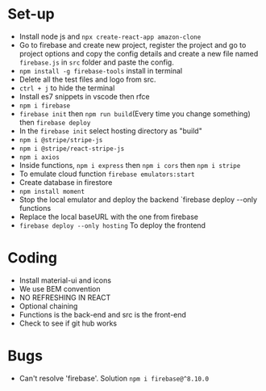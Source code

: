 # Set-up

- Install node js and `npx create-react-app amazon-clone`
- Go to firebase and create new project, register the project and go to project options and copy the config details and create a new file named `firebase.js` in `src` folder and paste the config.
-  `npm install -g firebase-tools` install in terminal
- Delete all the test files and logo from src.
- `ctrl + j` to hide the terminal
- Install es7 snippets in vscode then rfce
- `npm i firebase`
- `firebase init` then `npm run build`(Every time you change something) then `firebase deploy`
- In the `firebase init` select hosting directory as "build"
- `npm i @stripe/stripe-js`
- `npm i @stripe/react-stripe-js`
- `npm i axios`
- Inside functions, `npm i express` then `npm i cors` then `npm i stripe`
- To emulate cloud function `firebase emulators:start`
- Create database in firestore
- `npm install moment`
- Stop the local emulator and deploy the backend `firebase deploy --only functions
- Replace the local baseURL with the one from firebase
- `firebase deploy --only hosting` To deploy the frontend
# Coding
- Install material-ui and icons
- We use BEM convention
- NO REFRESHING IN REACT
- Optional chaining
- Functions is the back-end and src is the front-end
- Check to see if git hub works

# Bugs
- Can't resolve 'firebase'. Solution `npm i firebase@^8.10.0`